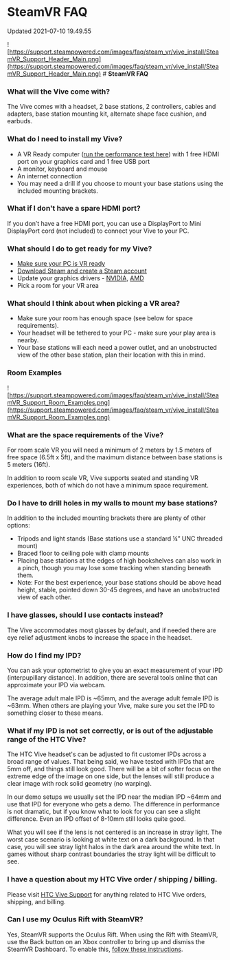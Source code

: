 # SteamVR FAQ
Updated 2021-07-10 19.49.55

![https://support.steampowered.com/images/faq/steam_vr/vive_install/SteamVR_Support_Header_Main.png](https://support.steampowered.com/images/faq/steam_vr/vive_install/SteamVR_Support_Header_Main.png)  # **SteamVR FAQ**
  
  
### **What will the Vive come with?**
The Vive comes with a headset, 2 base stations, 2 controllers, cables and adapters, base station mounting kit, alternate shape face cushion, and earbuds.  
  
### **What do I need to install my Vive?**

* A VR Ready computer ([run the performance test here](http://store.steampowered.com/app/323910/)) with 1 free HDMI port on your graphics card and 1 free USB port
* A monitor, keyboard and mouse
* An internet connection
* You may need a drill if you choose to mount your base stations using the included mounting brackets.

  
  
### **What if I don't have a spare HDMI port?**
If you don’t have a free HDMI port, you can use a DisplayPort to Mini DisplayPort cord (not included) to connect your Vive to your PC.  
  
### **What should I do to get ready for my Vive?**

* [Make sure your PC is VR ready](http://store.steampowered.com/app/323910/)
* [Download Steam and create a Steam account](http://www.steampowered.com)
* Update your graphics drivers - [NVIDIA](http://www.nvidia.com/Download/index.aspx?lang=en-us), [AMD](http://support.amd.com/en-us/download)
* Pick a room for your VR area

  
  
### **What should I think about when picking a VR area?**

* Make sure your room has enough space (see below for space requirements).
* Your headset will be tethered to your PC - make sure your play area is nearby.
* Your base stations will each need a power outlet, and an unobstructed view of the other base station, plan their location with this in mind.

  
  
### **Room Examples**
![https://support.steampowered.com/images/faq/steam_vr/vive_install/SteamVR_Support_Room_Examples.png](https://support.steampowered.com/images/faq/steam_vr/vive_install/SteamVR_Support_Room_Examples.png)  
  
### **What are the space requirements of the Vive?**
For room scale VR you will need a minimum of 2 meters by 1.5 meters of free space (6.5ft x 5ft), and the maximum distance between base stations is 5 meters (16ft).  
  
In addition to room scale VR, Vive supports seated and standing VR experiences, both of which do not have a minimum space requirement.  
  
### **Do I have to drill holes in my walls to mount my base stations?**
In addition to the included mounting brackets there are plenty of other options:  
  

* Tripods and light stands (Base stations use a standard ¼” UNC threaded mount)
* Braced floor to ceiling pole with clamp mounts
* Placing base stations at the edges of high bookshelves can also work in a pinch, though you may lose some tracking when standing beneath them.
* Note: For the best experience, your base stations should be above head height, stable, pointed down 30-45 degrees, and have an unobstructed view of each other.

  
  
### **I have glasses, should I use contacts instead?**
The Vive accommodates most glasses by default, and if needed there are eye relief adjustment knobs to increase the space in the headset.  
  
### **How do I find my IPD?**
You can ask your optometrist to give you an exact measurement of your IPD (interpupillary distance). In addition, there are several tools online that can approximate your IPD via webcam.  
  
The average adult male IPD is ~65mm, and the average adult female IPD is ~63mm. When others are playing your Vive, make sure you set the IPD to something closer to these means.  
  
### **What if my IPD is not set correctly, or is out of the adjustable range of the HTC Vive?**
The HTC Vive headset's can be adjusted to fit customer IPDs across a broad range of values. That being said, we have tested with IPDs that are 5mm off, and things still look good. There will be a bit of softer focus on the extreme edge of the image on one side, but the lenses will still produce a clear image with rock solid geometry (no warping).  
  
In our demo setups we usually set the IPD near the median IPD ~64mm and use that IPD for everyone who gets a demo.  The difference in performance is not dramatic, but if you know what to look for you can see a slight difference.  Even an IPD offset of 8-10mm still looks quite good.  
  
What you will see if the lens is not centered is an increase in stray light. The worst case scenario is looking at white text on a dark background.  In that case, you will see stray light halos in the dark area around the white text.  In games without sharp contrast boundaries the stray light will be difficult to see.  
  
### **I have a question about my HTC Vive order / shipping / billing.**
Please visit [HTC Vive Support](https://www.htcvive.com/us/support) for anything related to HTC Vive orders, shipping, and billing.  
  
### **Can I use my Oculus Rift with SteamVR?**
Yes, SteamVR supports the Oculus Rift. When using the Rift with SteamVR, use the Back button on an Xbox controller to bring up and dismiss the SteamVR Dashboard. To enable this, [follow these instructions](https://help.steampowered.com/en/faqs/view/17DA-EC4C-7D5B-8266).